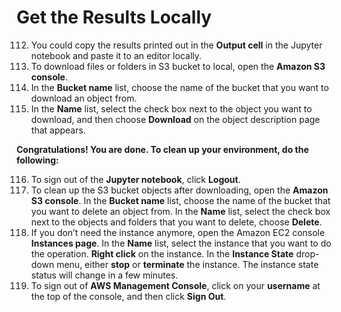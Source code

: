 # Get the Results Locally

112.	You could copy the results printed out in the **Output cell** in the Jupyter notebook and paste it to an editor locally.
113.	To download files or folders in S3 bucket to local, open the **Amazon S3 console**.
114.	In the **Bucket name** list, choose the name of the bucket that you want to download an object from.
115.	In the **Name** list, select the check box next to the object you want to download, and then choose **Download** on the object description page that appears.

**Congratulations! You are done. To clean up your environment, do the following:**

116.	To sign out of the **Jupyter notebook**, click **Logout**.
117.	To clean up the S3 bucket objects after downloading, open the **Amazon S3 console**. In the **Bucket name** list, choose the name of the bucket that you want to delete an object from. In the **Name** list, select the check box next to the objects and folders that you want to delete, choose **Delete**.
118.	If you don’t need the instance anymore, open the Amazon EC2 console **Instances page**. In the **Name** list, select the instance that you want to do the operation. **Right click** on the instance. In the **Instance State** drop-down menu, either **stop** or **terminate** the instance. The instance state status will change in a few minutes. 
119.	To sign out of **AWS Management Console**, click on your **username** at the top of the console, and then click **Sign Out**. 
